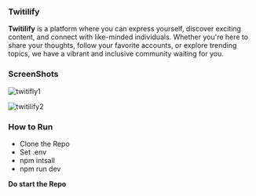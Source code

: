 ### Twitilify
**Twitilify** is a platform where you can express yourself, discover exciting content, and connect with like-minded individuals. Whether you're here to share your thoughts, follow your favorite accounts, or explore trending topics, we have a vibrant and inclusive community waiting for you.
### ScreenShots

![twitifly1](https://github.com/The-SaqlainNawaz/Twitilify/assets/81869501/f48a2669-681a-4540-b171-43a4bd4d5990)

![twitilify2](https://github.com/The-SaqlainNawaz/Twitilify/assets/81869501/c0162967-2c17-40ca-a113-2b735f13b2de)


### How to Run

- Clone the Repo
- Set .env
- npm intsall
- npm run dev

**Do start the Repo**
